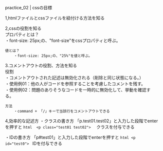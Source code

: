 practice_02 | cssの目標

1,htmlファイルとcssファイルを紐付ける方法を知る


2,cssの役割を知る  
    プロパティとは？  
        ・font-size: 25px;の、"font-size"をcssプロパティと呼ぶ。  

    値とは？  
        ・font-size: 25px;の、"25%"を値と呼ぶ。  


3.コメントアウトの役割、方法を知る  
    役割  
        ・コメントアウトされた記述は無効化される（削除と同じ状態になる。）  
        ・使用例01：他の人がコードを参照することを考慮したコメントを残す。  
        ・使用例02：問題のありそうなコードを一時的に無効化して、挙動を確認する。  

    方法  
        ・command + 「/」キーで当該行をコメントアウトできる  


4,効率的な記述方
・クラスの書き方
    「p.test01.test02」と入力した段階でenterを押すと
    ```html 
    <p class="test01 test02"> 
    ```
    クラスを付与できる


・IDの書き方
    「p#test01」と入力した段階でenterを押すと
    ```html
    <p id="test0">
    ```
    IDを付与できる
